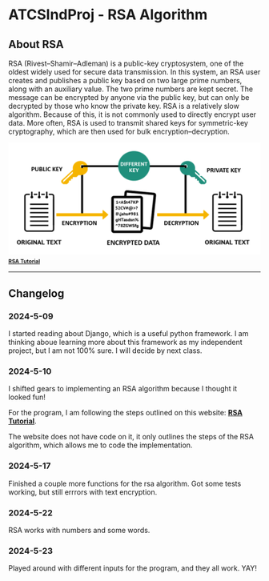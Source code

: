 # ATCSIndProj - RSA Algorithm

## About RSA
RSA (Rivest–Shamir–Adleman) is a public-key cryptosystem, one of the oldest widely used for secure data transmission. In this system, an RSA user creates and publishes a public key based on two large prime numbers, along with an auxiliary value. The two prime numbers are kept secret. The message can be encrypted by anyone via the public key, but can only be decrypted by those who know the private key. RSA is a relatively slow algorithm. Because of this, it is not commonly used to directly encrypt user data. More often, RSA is used to transmit shared keys for symmetric-key cryptography, which are then used for bulk encryption–decryption.

![](RSA-explanation-img.png)
<span style="font-size:0.75em;">**[RSA Tutorial](https://www.simplilearn.com/tutorials/cryptography-tutorial/rsa-algorithm)**</span>

<hr>

## Changelog

### **2024-5-09**
I started reading about Django, which is a useful python framework. I am thinking aboue learning more about this framework as my independent project, but I am not 100% sure. I will decide by next class.

### **2024-5-10**
I shifted gears to implementing an RSA algorithm because I thought it looked fun!

For the program, I am following the steps outlined on this website: **[RSA Tutorial](https://www.simplilearn.com/tutorials/cryptography-tutorial/rsa-algorithm)**. 

The website does not have code on it, it only outlines the steps of the RSA algorithm, which allows me to code the implementation.

### **2024-5-17**
Finished a couple more functions for the rsa algorithm. Got some tests working, but still errrors with text encryption.

### **2024-5-22**
RSA works with numbers and some words. 

### **2024-5-23**
Played around with different inputs for the program, and they all work. YAY!
